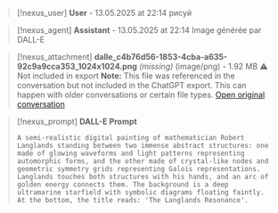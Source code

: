 >[!nexus_user] **User** - 13.05.2025 at 22:14
> рисуй
<!-- UID: 2901e521-0c4c-4a3c-b024-dbb3b1361cbf -->




>[!nexus_agent] **Assistant** - 13.05.2025 at 22:14
> Image générée par DALL-E

>[!nexus_attachment] **dalle_c4b76d56-1853-4cba-a635-92c9a9cca353_1024x1024.png** *(missing)* (image/png) - 1.92 MB
> ⚠️ Not included in export
> **Note:** This file was referenced in the conversation but not included in the ChatGPT export. This can happen with older conversations or certain file types.
> [Open original conversation](https://chatgpt.com/)

>[!nexus_prompt] **DALL-E Prompt**
> ```
> A semi-realistic digital painting of mathematician Robert Langlands standing between two immense abstract structures: one made of glowing waveforms and light patterns representing automorphic forms, and the other made of crystal-like nodes and geometric symmetry grids representing Galois representations. Langlands touches both structures with his hands, and an arc of golden energy connects them. The background is a deep ultramarine starfield with symbolic diagrams floating faintly. At the bottom, the title reads: 'The Langlands Resonance'.
> ```
<!-- UID: 2b349e71-5e8f-4754-9807-fc8df1c8085e -->